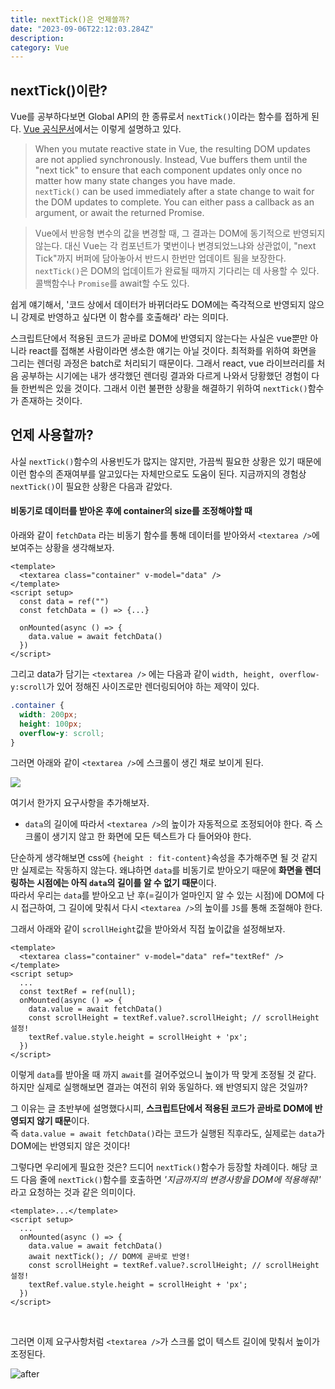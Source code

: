 ```yaml
---
title: nextTick()은 언제쓸까?
date: "2023-09-06T22:12:03.284Z"
description:
category: Vue
---
```


## nextTick()이란?

Vue를 공부하다보면 Global API의 한 종류로서 `nextTick()`이라는 함수를 접하게 된다.
[Vue 공식문서](https://vuejs.org/api/general.html#nexttick)에서는 이렇게 설명하고 있다.

> When you mutate reactive state in Vue, the resulting DOM updates are not applied synchronously. Instead, Vue buffers them until the "next tick" to ensure that each component updates only once no matter how many state changes you have made.  
> `nextTick()` can be used immediately after a state change to wait for the DOM updates to complete. You can either pass a callback as an argument, or await the returned Promise.

> Vue에서 반응형 변수의 값을 변경할 때, 그 결과는 DOM에 동기적으로 반영되지 않는다. 대신 Vue는 각 컴포넌트가 몇번이나 변경되었느냐와 상관없이, "next Tick"까지 버퍼에 담아놓아서 반드시 한번만 업데이트 됨을 보장한다.  
> `nextTick()`은 DOM의 업데이트가 완료될 때까지 기다리는 데 사용할 수 있다. 콜백함수나 `Promise`를 await할 수도 있다.

쉽게 얘기해서, '코드 상에서 데이터가 바뀌더라도 DOM에는 즉각적으로 반영되지 않으니 강제로 반영하고 싶다면 이 함수를 호출해라' 라는 의미다.

스크립트단에서 적용된 코드가 곧바로 DOM에 반영되지 않는다는 사실은 vue뿐만 아니라 react를 접해본 사람이라면 생소한 얘기는 아닐 것이다. 최적화를 위하여 화면을 그리는 렌더링 과정은 batch로 처리되기 때문이다. 그래서 react, vue 라이브러리를 처음 공부하는 시기에는 내가 생각했던 렌더링 결과와 다르게 나와서 당황했던 경험이 다들 한번씩은 있을 것이다. 그래서 이런 불편한 상황을 해결하기 위하여 `nextTick()`함수가 존재하는 것이다.

## 언제 사용할까?

사실 `nextTick()`함수의 사용빈도가 많지는 않지만, 가끔씩 필요한 상황은 있기 때문에 이런 함수의 존재여부를 알고있다는 자체만으로도 도움이 된다. 지금까지의 경험상 `nextTick()`이 필요한 상황은 다음과 같았다.

#### 비동기로 데이터를 받아온 후에 container의 size를 조정해야할 때

아래와 같이 `fetchData` 라는 비동기 함수를 통해 데이터를 받아와서 `<textarea />`에 보여주는 상황을 생각해보자.

```tsx
<template>
  <textarea class="container" v-model="data" />
</template>
<script setup>
  const data = ref("")
  const fetchData = () => {...}

  onMounted(async () => {
    data.value = await fetchData()
  })
</script>
```

그리고 data가 담기는 `<textarea />` 에는 다음과 같이 `width, height, overflow-y:scroll`가 있어 정해진 사이즈로만 렌더링되어야 하는 제약이 있다.

```css
.container {
  width: 200px;
  height: 100px;
  overflow-y: scroll;
}
```

그러면 아래와 같이 `<textarea />`에 스크롤이 생긴 채로 보이게 된다.

![](https://res.cloudinary.com/dxnnrbhbk/image/upload/v1737983314/blog/assets/before.png_kznlff.png)

여기서 한가지 요구사항을 추가해보자.

- `data`의 길이에 따라서 `<textarea />`의 높이가 자동적으로 조정되어야 한다. 즉 스크롤이 생기지 않고 한 화면에 모든 텍스트가 다 들어와야 한다.

단순하게 생각해보면 css에 `{height : fit-content}`속성을 추가해주면 될 것 같지만 실제로는 작동하지 않는다. 왜냐하면 `data`를 비동기로 받아오기 때문에 **화면을 렌더링하는 시점에는 아직 `data`의 길이를 알 수 없기 때문**이다.  
따라서 우리는 `data`를 받아오고 난 후(=길이가 얼마인지 알 수 있는 시점)에 DOM에 다시 접근하여, 그 길이에 맞춰서 다시 `<textarea />`의 높이를 `JS`를 통해 조절해야 한다.

그래서 아래와 같이 `scrollHeight`값을 받아와서 직접 높이값을 설정해보자.

```tsx
<template>
  <textarea class="container" v-model="data" ref="textRef" />
</template>
<script setup>
  ...
  const textRef = ref(null);
  onMounted(async () => {
    data.value = await fetchData()
    const scrollHeight = textRef.value?.scrollHeight; // scrollHeight 설정!
    textRef.value.style.height = scrollHeight + 'px';
  })
</script>
```

이렇게 `data`를 받아올 때 까지 `await`를 걸어주었으니 높이가 딱 맞게 조정될 것 같다. 하지만 실제로 실행해보면 결과는 여전히 위와 동일하다. 왜 반영되지 않은 것일까?

그 이유는 글 초반부에 설명했다시피, **스크립트단에서 적용된 코드가 곧바로 DOM에 반영되지 않기 때문**이다.  
 즉 `data.value = await fetchData()`라는 코드가 실행된 직후라도, 실제로는 `data`가 DOM에는 반영되지 않은 것이다!

그렇다면 우리에게 필요한 것은? 드디어 `nextTick()`함수가 등장할 차례이다. 해당 코드 다음 줄에 `nextTick()`함수를 호출하면 _'지금까지의 변경사항을 DOM에 적용해줘!'_ 라고 요청하는 것과 같은 의미이다.

```tsx
<template>...</template>
<script setup>
  ...
  onMounted(async () => {
    data.value = await fetchData()
    await nextTick(); // DOM에 곧바로 반영!
    const scrollHeight = textRef.value?.scrollHeight; // scrollHeight 설정!
    textRef.value.style.height = scrollHeight + 'px';
  })
</script>
```

<br />

그러면 이제 요구사항처럼 `<textarea />`가 스크롤 없이 텍스트 길이에 맞춰서 높이가 조정된다.

![after](https://res.cloudinary.com/dxnnrbhbk/image/upload/v1737983313/blog/assets/after_c2ahs8.png)
